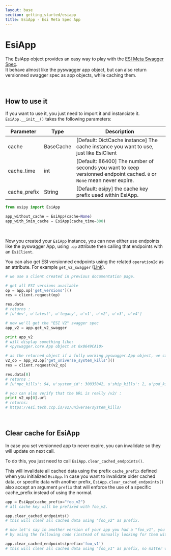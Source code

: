 ```yaml
---
layout: base
section: getting_started/esiapp
title: EsiApp - Esi Meta Spec App 
---
```

# EsiApp

The EsiApp object provides an easy way to play with the [ESI Meta Swagger Spec](https://esi.tech.ccp.is/ui/?version=meta).<br>
It behave almost like the pyswagger app object, but can also return versionned swagger spec as app objects, while caching them.

&nbsp;

## How to use it

If you want to use it, you just need to import it and instanciate it. `EsiApp.__init__()` takes the following parameters:

Parameter | Type | Description
--- | --- | ---
cache | BaseCache | [Default: DictCache instance] The cache instance you want to use, just like EsiClient
cache_time | int | [Default: 86400] The number of seconds you want to keep versionned endpoint cached. `0` or `None` mean never expire.
cache_prefix | String | [Default: esipy] the cache key prefix used within EsiApp. 

```python
from esipy import EsiApp

app_without_cache = EsiApp(cache=None)
app_with_5min_cache = EsiApp(cache_time=300)
```

&nbsp;

Now you created your `EsiApp` instance, you can now either use endpoints like the pyswagger App, using `.op` attribute then calling that endpoints with an `EsiClient`.

You can also get ESI versionned endpoints using the related `operationId` as an attribute. For example `get_v2_swagger` ([Link](https://esi.tech.ccp.is/ui/?version=meta#/Swagger/get_v2_swagger)).

```python
# we use a client created in previous documentation page.

# get all ESI versions available
op = app.op['get_versions']()
res = client.request(op)

res.data
# returns :
# [u'dev', u'latest', u'legacy', u'v1', u'v2', u'v3', u'v4']

# now we'll get the "ESI V2" swagger spec
app_v2 = app.get_v2_swagger

print app_v2
# will display something like:
# <pyswagger.core.App object at 0x0649CA10>

# as the returned object if a fully working pyswagger.App object, we can use it normally
v2_op = app_v2.op['get_universe_system_kills']()
res = client.request(v2_op)

res.data[0]
# returns :
# {u'npc_kills': 94, u'system_id': 30035042, u'ship_kills': 2, u'pod_kills': 2}

# you can also verify that the URL is really /v2/ :
print v2_op[0].url
# returns:
# https://esi.tech.ccp.is/v2/universe/system_kills/
```

&nbsp;

## Clear cache for EsiApp
In case you set versionned app to never expire, you can invalidate so they will update on next call. 

To do this, you just need to call `EsiApp.clear_cached_endpoints()`. 

This will invalidate all cached data using the prefix `cache_prefix` defined when you initialized `EsiApp`. In case you want to invalidate older cached data, or specific data with another prefix, `EsiApp.clear_cached_endpoints()` also accept an argument `prefix` that will enforce the use of a specific cache_prefix instead of using the normal.

```python
app = EsiApp(cache_prefix="foo_v2")
# all cache key will be prefixed with foo_v2.

app.clear_cached_endpoints()
# this will clear all cached data using "foo_v2" as prefix.

# now let's say in another version of your app you had a "foo_v1", you can invalidate them (to free space)
# by using the following code (instead of manually looking for them within your cache or something): 

app.clear_cached_endpoints(prefix='foo_v1')
# this will clear all cached data using "foo_v1" as prefix, no matter what you defined in "cache_prefix".
```
